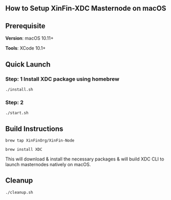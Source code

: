 ## How to Setup XinFin-XDC Masternode on macOS

## Prerequisite

**Version**: macOS 10.11+

**Tools**: XCode 10.1+

## Quick Launch

### Step: 1 Install XDC package using homebrew
```
./install.sh
```

### Step: 2
```
./start.sh
```

## Build Instructions

```
brew tap XinFinOrg/XinFin-Node
```

```
brew install XDC
```

This will download & install the necessary packages & will build XDC CLI to launch masternodes natively on macOS. 

## Cleanup 

```
./cleanup.sh
```


